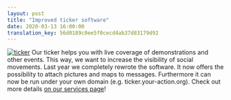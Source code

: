 ```yaml
---
layout: post
title: "Improved ticker software"
date: 2020-03-13 16:00:00
translation_key: 56d0189c0ee5f0cecd4ab37d83179d92
---
```

[![ticker](/assets/img/ticker.jpg)](/en/service/ticker.html)
Our ticker helps you with live coverage of demonstrations and other events.
This way, we want to increase the visibility of social movements.
Last year we completely rewrote the software.
It now offers the possibility to attach pictures and maps to messages.
Furthermore it can now be run under your own domain (e.g. ticker.your-action.org).
Check out more details [on our services page](/en/service/ticker.html)!
